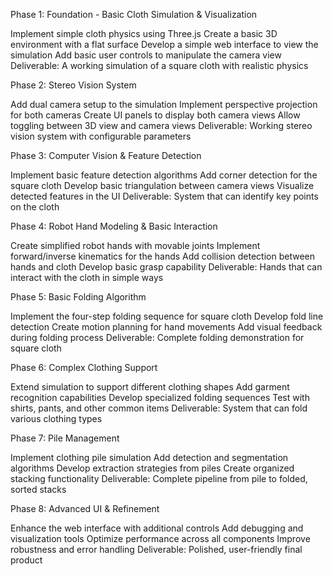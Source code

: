 Phase 1: Foundation - Basic Cloth Simulation & Visualization

Implement simple cloth physics using Three.js
Create a basic 3D environment with a flat surface
Develop a simple web interface to view the simulation
Add basic user controls to manipulate the camera view
Deliverable: A working simulation of a square cloth with realistic physics

Phase 2: Stereo Vision System

Add dual camera setup to the simulation
Implement perspective projection for both cameras
Create UI panels to display both camera views
Allow toggling between 3D view and camera views
Deliverable: Working stereo vision system with configurable parameters

Phase 3: Computer Vision & Feature Detection

Implement basic feature detection algorithms
Add corner detection for the square cloth
Develop basic triangulation between camera views
Visualize detected features in the UI
Deliverable: System that can identify key points on the cloth

Phase 4: Robot Hand Modeling & Basic Interaction

Create simplified robot hands with movable joints
Implement forward/inverse kinematics for the hands
Add collision detection between hands and cloth
Develop basic grasp capability
Deliverable: Hands that can interact with the cloth in simple ways

Phase 5: Basic Folding Algorithm

Implement the four-step folding sequence for square cloth
Develop fold line detection
Create motion planning for hand movements
Add visual feedback during folding process
Deliverable: Complete folding demonstration for square cloth

Phase 6: Complex Clothing Support

Extend simulation to support different clothing shapes
Add garment recognition capabilities
Develop specialized folding sequences
Test with shirts, pants, and other common items
Deliverable: System that can fold various clothing types

Phase 7: Pile Management

Implement clothing pile simulation
Add detection and segmentation algorithms
Develop extraction strategies from piles
Create organized stacking functionality
Deliverable: Complete pipeline from pile to folded, sorted stacks

Phase 8: Advanced UI & Refinement

Enhance the web interface with additional controls
Add debugging and visualization tools
Optimize performance across all components
Improve robustness and error handling
Deliverable: Polished, user-friendly final product

